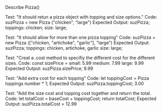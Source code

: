 Describe Pizza()

Test: "It should retun a pizza object with topping and size options."
Code: suzPizza = new Pizza ("chicken", "large")
Expected Output: suzPizza;
                toppings: chicken;
                size: large;

Test: "It should allow for more than one pizza topping"
Code: suzPizza = new Pizza (["chicken, "artichoke", "garlic"], "large")
Expected Output: suzPizza;
                toppings: chicken, artichoke, garlic
                size: large;

Test: "Creat a .cost method to specifiy the different cost for the different sizes.
Code: const sizePrice = 
      small: 5.99
      medium: 7.99
      large: 9.99
Expected Output: suzPizza.sizePrice;
                  9.99

Test: "Add extra cost for each topping"
Code: let toppingCost = Pizza toppings number * 1;
Expected Output: suzPizza.toppingCost;
                  3.00

Test: "Add the size cost and topping cost together and return the total.
Code: let totalCost = baseCost + toppingCost;
      return totalCost;
Expected Output: suzPizza.totalCost = 12.99

                  